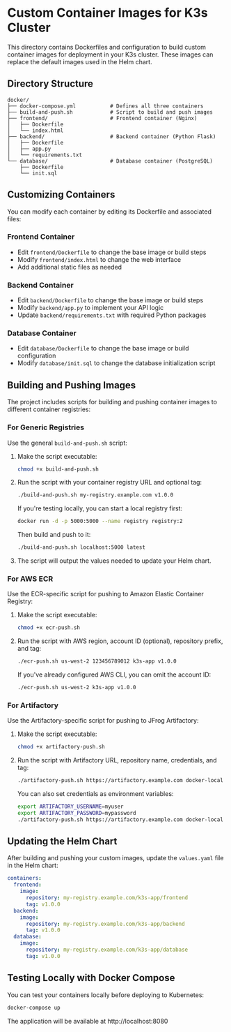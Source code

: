 # Custom Container Images for K3s Cluster

This directory contains Dockerfiles and configuration to build custom container images for deployment in your K3s cluster. These images can replace the default images used in the Helm chart.

## Directory Structure

```
docker/
├── docker-compose.yml           # Defines all three containers
├── build-and-push.sh            # Script to build and push images
├── frontend/                    # Frontend container (Nginx)
│   ├── Dockerfile
│   └── index.html
├── backend/                     # Backend container (Python Flask)
│   ├── Dockerfile
│   ├── app.py
│   └── requirements.txt
└── database/                    # Database container (PostgreSQL)
    ├── Dockerfile
    └── init.sql
```

## Customizing Containers

You can modify each container by editing its Dockerfile and associated files:

### Frontend Container

- Edit `frontend/Dockerfile` to change the base image or build steps
- Modify `frontend/index.html` to change the web interface
- Add additional static files as needed

### Backend Container

- Edit `backend/Dockerfile` to change the base image or build steps
- Modify `backend/app.py` to implement your API logic
- Update `backend/requirements.txt` with required Python packages

### Database Container

- Edit `database/Dockerfile` to change the base image or build configuration
- Modify `database/init.sql` to change the database initialization script

## Building and Pushing Images

The project includes scripts for building and pushing container images to different container registries:

### For Generic Registries

Use the general `build-and-push.sh` script:

1. Make the script executable:
   ```bash
   chmod +x build-and-push.sh
   ```

2. Run the script with your container registry URL and optional tag:
   ```bash
   ./build-and-push.sh my-registry.example.com v1.0.0
   ```

   If you're testing locally, you can start a local registry first:
   ```bash
   docker run -d -p 5000:5000 --name registry registry:2
   ```
   Then build and push to it:
   ```bash
   ./build-and-push.sh localhost:5000 latest
   ```

3. The script will output the values needed to update your Helm chart.

### For AWS ECR

Use the ECR-specific script for pushing to Amazon Elastic Container Registry:

1. Make the script executable:
   ```bash
   chmod +x ecr-push.sh
   ```

2. Run the script with AWS region, account ID (optional), repository prefix, and tag:
   ```bash
   ./ecr-push.sh us-west-2 123456789012 k3s-app v1.0.0
   ```

   If you've already configured AWS CLI, you can omit the account ID:
   ```bash
   ./ecr-push.sh us-west-2 k3s-app v1.0.0
   ```

### For Artifactory

Use the Artifactory-specific script for pushing to JFrog Artifactory:

1. Make the script executable:
   ```bash
   chmod +x artifactory-push.sh
   ```

2. Run the script with Artifactory URL, repository name, credentials, and tag:
   ```bash
   ./artifactory-push.sh https://artifactory.example.com docker-local myuser mypassword k3s-app v1.0.0
   ```

   You can also set credentials as environment variables:
   ```bash
   export ARTIFACTORY_USERNAME=myuser
   export ARTIFACTORY_PASSWORD=mypassword
   ./artifactory-push.sh https://artifactory.example.com docker-local
   ```

## Updating the Helm Chart

After building and pushing your custom images, update the `values.yaml` file in the Helm chart:

```yaml
containers:
  frontend:
    image:
      repository: my-registry.example.com/k3s-app/frontend
      tag: v1.0.0
  backend:
    image:
      repository: my-registry.example.com/k3s-app/backend
      tag: v1.0.0
  database:
    image:
      repository: my-registry.example.com/k3s-app/database
      tag: v1.0.0
```

## Testing Locally with Docker Compose

You can test your containers locally before deploying to Kubernetes:

```bash
docker-compose up
```

The application will be available at http://localhost:8080